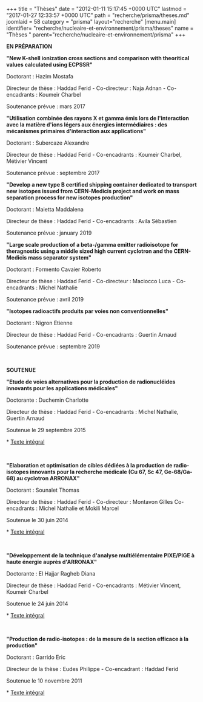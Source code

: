 +++
title = "Thèses"
date = "2012-01-11 15:17:45 +0000 UTC"
lastmod = "2017-01-27 12:33:57 +0000 UTC"
path = "recherche/prisma/theses.md"
joomlaid = 58
category = "prisma"
layout="recherche"
[menu.main]
  identifier= "recherche/nucleaire-et-environnement/prisma/theses"
  name = "Thèses "
  parent="recherche/nucleaire-et-environnement/prisma"
+++
<p><span><strong>EN PRÉPARATION</strong></span></p>
<p><strong>"New K-shell ionization cross sections and comparison with theoritical values calculated using ECPSSR"</strong></p>
<p>Doctorant : Hazim Mostafa</p>
<p>Directeur de thèse : Haddad Ferid - Co-directeur : Naja Adnan - Co-encadrants : Koumeir Charbel</p>
<p>Soutenance prévue : mars 2017</p>
<p><strong>"Utilisation combinée des rayons X et gamma émis lors de l'interaction avec la matière d'ions légers aux énergies intermédiaires : des mécanismes primaires d'interaction aux applications"</strong></p>
<p>Doctorant : Subercaze Alexandre</p>
<p>Directeur de thèse : Haddad Ferid - Co-encadrants : Koumeir Charbel, Métivier Vincent</p>
<p>Soutenance prévue : septembre 2017</p>
<p><strong>"Develop a new type B certified shipping container dedicated to transport new isotopes issued from CERN-Medicis project and work on mass separation process for new isotopes production"</strong></p>
<p>Doctorant : Maietta Maddalena</p>
<p>Directeur de thèse : Haddad Ferid - Co-encadrants : Avila Sébastien</p>
<p>Soutenance prévue : january 2019</p>
<p><strong>"Large scale production of a beta-/gamma emitter radioisotope for theragnostic using a middle sized high current cyclotron and the CERN-Medicis mass separator system"</strong></p>
<p>Doctorant : Formento Cavaier Roberto</p>
<p>Directeur de thèse : Haddad Ferid - Co-directeur : Maciocco Luca - Co-encadrants : Michel Nathalie</p>
<p>Soutenance prévue : avril 2019</p>
<p><strong>"Isotopes radioactifs produits par voies non conventionnelles"</strong></p>
<p>Doctorant : Nigron Etienne</p>
<p>Directeur de thèse : Haddad Ferid - Co-encadrants : Guertin Arnaud</p>
<p>Soutenance prévue : septembre 2019</p>
<p> </p>
<p><span><strong>SOUTENUE</strong></span></p>
<p><strong>"Etude de voies alternatives pour la production de radionucléides innovants pour les applications médicales"</strong></p>
<p>Doctorante : Duchemin Charlotte</p>
<p>Directeur de thèse : Haddad Ferid - Co-encadrants : Michel Nathalie, Guertin Arnaud</p>
<p>Soutenue le 29 septembre 2015</p>
<p>* <a href="https://tel.archives-ouvertes.fr/tel-01220522" target="_blank" title="Texte intégral de la thèse de Charlotte Duchemin">Texte intégral</a></p>
<p> </p>
<p><strong>"Elaboration et optimisation de cibles dédiées à la production de radio-isotopes innovants pour la recherche médicale (Cu 67, Sc 47, Ge-68/Ga-68) au cyclotron ARRONAX"</strong></p>
<p>Doctorant : Sounalet Thomas</p>
<p>Directeur de thèse : Haddad Ferid - Co-directeur : Montavon Gilles Co-encadrants : Michel Nathalie et Mokili Marcel</p>
<p>Soutenue le 30 juin 2014</p>
<p>* <a href="images/Recherche/Prisma/Theses/2014NANT2017_SOUNALET_these.pdf" target="_blank" title="Texte intégral de la thèse de Thomas Sounalet">Texte intégral</a></p>
<p> </p>
<p><strong>"Développement de la technique d'analyse multiélémentaire PIXE/PIGE à haute énergie auprès d'ARRONAX"</strong></p>
<p>Doctorante : El Hajjar Ragheb Diana</p>
<p>Directeur de thèse : Haddad Ferid - Co-encadrants : Métivier Vincent, Koumeir Charbel</p>
<p>Soutenue le 24 juin 2014</p>
<p>* <a href="https://tel.archives-ouvertes.fr/tel-01062444" target="_blank" title="Texte intégral de la thèse de Diana El Hajjar Ragheb">Texte intégral</a></p>
<p> </p>
<p><strong>"Production de radio-isotopes : de la mesure de la section efficace à la production"</strong></p>
<p>Doctorant : Garrido Eric</p>
<p>Directeur de la thèse : Eudes Philippe - Co-encadrant : Haddad Ferid</p>
<p>Soutenue le 10 novembre 2011</p>
<p>* <a href="http://tel.archives-ouvertes.fr/tel-00662649" target="_blank" title="Texte intégral de la thèse d'Eric Garrido">Texte intégral</a></p>
<p> </p>
<p> </p>